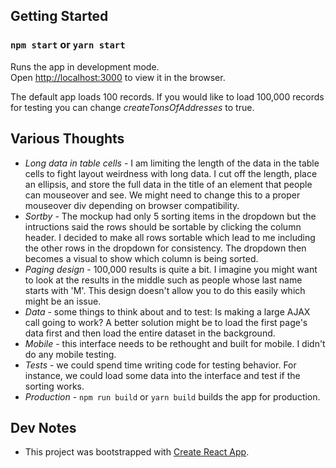## Getting Started
### `npm start` or `yarn start`

Runs the app in development mode.<br>
Open [http://localhost:3000](http://localhost:3000) to view it in the browser.

The default app loads 100 records.  If you would like to load 100,000 records for testing you can change *createTonsOfAddresses* to true.


## Various Thoughts
- *Long data in table cells* - I am limiting the length of the data in the table cells to fight layout weirdness with long data.   I cut off the length, place an ellipsis, and store the full data in the title of an element that people can mouseover and see.  We might need to change this to a proper mouseover div depending on browser compatibility.
- *Sortby* - The mockup had only 5 sorting items in the dropdown but the intructions said the rows should be sortable by clicking the column header.   I decided to make all rows sortable which lead to me including the other rows in the dropdown for consistency.  The dropdown then becomes a visual to show which column is being sorted. 
- *Paging design* - 100,000 results is quite a bit.  I imagine you might want to look at the results in the middle such as people whose last name starts with 'M'.  This design doesn't allow you to do this easily which might be an issue.
- *Data* - some things to think about and to test:   Is making a large AJAX call going to work?  A better solution might be to load the first page's data first and then load the entire dataset in the background.
- *Mobile* - this interface needs to be rethought and built for mobile.  I didn't do any mobile testing.
- *Tests* - we could spend time writing code for testing behavior.  For instance, we could load some data into the interface and test if the sorting works.
- *Production* - `npm run build` or `yarn build` builds the app for production.


## Dev Notes
- This project was bootstrapped with [Create React App](https://github.com/facebookincubator/create-react-app).

